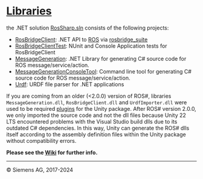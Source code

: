# [Libraries](https://github.com/siemens/ros-sharp/tree/master/Libraries) #
 the .NET solution [RosSharp.sln](https://github.com/siemens/ros-sharp/tree/master/Libraries/RoRosSharp.sln) consists of the following projects:

 * [RosBridgeClient](https://github.com/siemens/ros-sharp/tree/master/Libraries/RosBridgeClient): .NET API to [ROS](http://www.ros.org/) via [rosbridge_suite](http://wiki.ros.org/rosbridge_suite)
 * [RosBridgeClientTest](https://github.com/siemens/ros-sharp/tree/master/Libraries/RosBridgeClientTest): NUnit and Console Application tests for RosBridgeClient
  * [MessageGeneration](https://github.com/siemens/ros-sharp/tree/master/Libraries/MessageGeneration): .NET Library for generating C# source code for ROS message/service/action.
 * [MessageGenerationConsoleTool](https://github.com/ros-sharp/ros-sharp/tree/master/Libraries/MessageGenerationConsoleTool): Command line tool for generating C# source code for ROS message/service/action.
 * [Urdf](https://github.com/siemens/ros-sharp/tree/master/Libraries/Urdf): URDF file parser for .NET applications

If you are coming from an older (<2.0.0) version of ROS#, libraries `MessageGeneration.dll`, `RosBridgeClient.dll` and `UrdfImporter.dll` were used to be required [plugins](https://github.com/siemens/ros-sharp/Unity3D/Assets/RosSharp/Plugins/) for the Unity package. After ROS# version 2.0.0, we only imported the source code and not the dll files because Unity 22 LTS encountered problems with the Visual Studio build dlls due to its outdated C# dependencies. In this way, Unity can generate the ROS# dlls itself according to the assembly definition files within the Unity package without compatibility errors.  

__Please see the [Wiki](https://github.com/siemens/ros-sharp/wiki) for further info.__

---

© Siemens AG, 2017-2024
